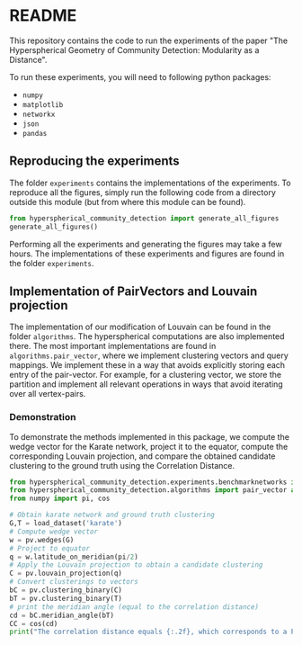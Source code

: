 # README
This repository contains the code to run the experiments of the paper "The Hyperspherical Geometry of Community Detection: Modularity as a Distance".

To run these experiments, you will need to following python packages:
* `numpy`
* `matplotlib`
* `networkx`
* `json`
* `pandas`

## Reproducing the experiments
The folder `experiments` contains the implementations of the experiments. To reproduce all the figures, simply run the following code from a directory outside this module (but from where this module can be found).
```python
from hyperspherical_community_detection import generate_all_figures
generate_all_figures()
```
Performing all the experiments and generating the figures may take a few hours. The implementations of these experiments and figures are found in the folder `experiments`.

## Implementation of PairVectors and Louvain projection
The implementation of our modification of Louvain can be found in the folder `algorithms`. The hyperspherical computations are also implemented there. The most important implementations are found in `algorithms.pair_vector`, where we implement clustering vectors and query mappings. We implement these in a way that avoids explicitly storing each entry of the pair-vector. For example, for a clustering vector, we store the partition and implement all relevant operations in ways that avoid iterating over all vertex-pairs.

### Demonstration
To demonstrate the methods implemented in this package, we compute the wedge vector for the Karate network, project it to the equator, compute the corresponding Louvain projection, and compare the obtained candidate clustering to the ground truth using the Correlation Distance.

```python
from hyperspherical_community_detection.experiments.benchmarknetworks import load_dataset
from hyperspherical_community_detection.algorithms import pair_vector as pv 
from numpy import pi, cos

# Obtain karate network and ground truth clustering
G,T = load_dataset('karate')
# Compute wedge vector
w = pv.wedges(G)
# Project to equator
q = w.latitude_on_meridian(pi/2)
# Apply the Louvain projection to obtain a candidate clustering
C = pv.louvain_projection(q)
# Convert clusterings to vectors
bC = pv.clustering_binary(C)
bT = pv.clustering_binary(T)
# print the meridian angle (equal to the correlation distance)
cd = bC.meridian_angle(bT)
CC = cos(cd)
print("The correlation distance equals {:.2f}, which corresponds to a Pearson correlation of {:.2f}".format(cd,CC))
```
